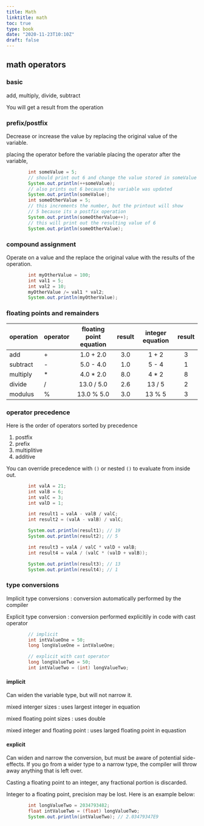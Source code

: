```yaml
---
title: Math
linktitle: math
toc: true
type: book
date: "2020-11-23T10:10Z"
draft: false
---
```


## math operators

### basic

add, multiply, divide, subtract

You will get a result from the operation

### prefix/postfix

Decrease or increase the value by replacing the original value of the variable.

placing the operator before the variable
placing the operator after the variable,

```java
        int someValue = 5;
        // should print out 6 and change the value stored in someValue
        System.out.println(++someValue);
        // also prints out 6 because the variable was updated
        System.out.println(someValue);
        int someOtherValue = 5;
        // this increments the number, but the printout will show
        // 5 because its a postfix operation
        System.out.println(someOtherValue++);
        // this will print out the resulting value of 6
        System.out.println(someOtherValue);
```

### compound assignment

Operate on a value and the replace the original value with the results of the operation.

```java
        int myOtherValue = 100;
        int val1 = 5;
        int val2 = 10;
        myOtherValue /= val1 * val2;
        System.out.println(myOtherValue);
```

### floating points and remainders

| operation | operator | floating point equation | result | integer equation | result |
| --------- | -------- | :---------------------: | :----: | :--------------: | :----: |
| add       | +        | 1.0 + 2.0               | 3.0    | 1 + 2            | 3      |
| subtract  | -        | 5.0 - 4.0               | 1.0    | 5 - 4            | 1      |
| multiply  | *        | 4.0 * 2.0               | 8.0    | 4 * 2            | 8      |
| divide    | /        | 13.0 / 5.0              | 2.6    | 13 / 5           | 2      |
| modulus   | %        | 13.0 % 5.0              | 3.0    | 13 % 5           | 3      |

### operator precedence

Here is the order of operators sorted by precedence

1. postfix
2. prefix
3. multiplitive
4. additive

You can override precedence with `()` or nested `()` to evaluate from inside out.

```java
        int valA = 21;
        int valB = 6;
        int valC = 3;
        int valD = 1;

        int result1 = valA - valB / valC;
        int result2 = (valA - valB) / valC;

        System.out.println(result1); // 19
        System.out.println(result2); // 5

        int result3 = valA / valC * valD + valB;
        int result4 = valA / (valC * (valD + valB));

        System.out.println(result3); // 13
        System.out.println(result4); // 1
```

### type conversions

Implicit type conversions
: conversion automatically performed by the compiler

Explicit type conversion
: conversion performed explicitily in code with cast operator

```java
        // implicit
        int intValueOne = 50;
        long longValueOne = intValueOne;

        // explicit with cast operator
        long longValueTwo = 50;
        int intValueTwo = (int) longValueTwo;
```

#### implicit

Can widen the variable type, but will not narrow it.

mixed interger sizes
: uses largest integer in equation

mixed floating point sizes
: uses double

mixed integer and floating point
: uses larged floating point in equastion

#### explicit

Can widen and narrow the conversion, but must be aware of potential side-effects. If you go from a wider type to a narrow type, the compiler will throw away anything that is left over.

Casting a floating point to an integer, any fractional portion is discarded.

Integer to a floating point, precision may be lost. Here is an example below:

```java
        int longValueTwo = 2034793482;
        float intValueTwo = (float) longValueTwo;
        System.out.println(intValueTwo); // 2.03479347E9
```
